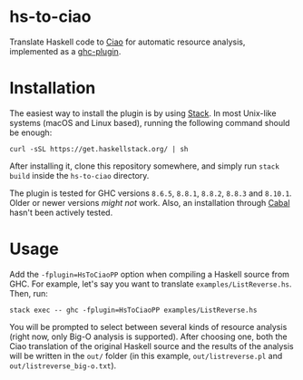 # hs-to-ciao
Translate Haskell code to [Ciao](http://ciao-lang.org/) for automatic resource analysis, implemented as a [ghc-plugin](https://downloads.haskell.org/~ghc/latest/docs/html/users_guide/extending_ghc.html#compiler-plugins).

# Installation
The easiest way to install the plugin is by using [Stack](https://docs.haskellstack.org/en/stable/README/).
In most Unix-like systems (macOS and Linux based), running the following command should be enough:

```
curl -sSL https://get.haskellstack.org/ | sh
```

After installing it, clone this repository somewhere, and simply run `stack build` inside the `hs-to-ciao` directory.

The plugin is tested for GHC versions `8.6.5`, `8.8.1`, `8.8.2`, `8.8.3` and `8.10.1`. Older or newer versions _might not_ work.
Also, an installation through [Cabal](https://www.haskell.org/cabal/) hasn't been actively tested.

# Usage

Add the `-fplugin=HsToCiaoPP` option when compiling a Haskell source from GHC.
For example, let's say you want to translate `examples/ListReverse.hs`. Then, run:


```
stack exec -- ghc -fplugin=HsToCiaoPP examples/ListReverse.hs
```

You will be prompted to select between several kinds of resource analysis (right now, only Big-O analysis is supported).
After choosing one, both the Ciao translation of the original Haskell source and the results of the analysis
will be written in the `out/` folder (in this example, `out/listreverse.pl` and `out/listreverse_big-o.txt`).



